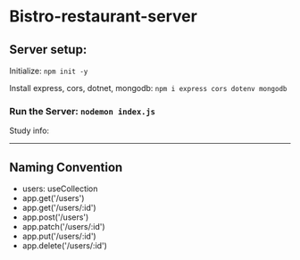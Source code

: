 # Bistro-restaurant-server


## Server setup:

Initialize: `npm init -y`

Install express, cors, dotnet, mongodb: `npm i express cors dotenv mongodb`

### Run the Server: `nodemon index.js`
 


Study info: 

-----------------------
Naming Convention
-----------------------
* users: useCollection
* app.get('/users')
* app.get('/users/:id')
* app.post('/users')
* app.patch('/users/:id')
* app.put('/users/:id')
* app.delete('/users/:id')



